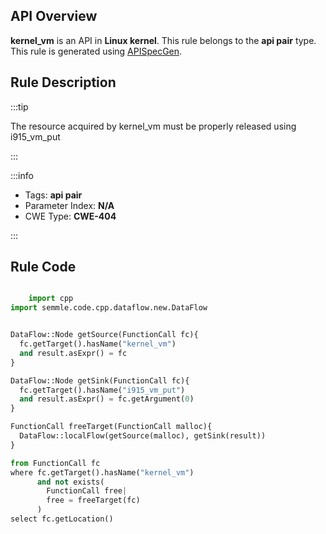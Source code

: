 ---
---


## API Overview
**kernel_vm** is an API in **Linux kernel**. This rule belongs to the **api pair** type. This rule is generated using [APISpecGen](../../tools/APISpecGen).
## Rule Description

:::tip

The resource acquired by kernel_vm must be properly released using i915_vm_put

:::

:::info

- Tags: **api pair**
- Parameter Index: **N/A**
- CWE Type: **CWE-404**

:::

## Rule Code
```python

    import cpp
import semmle.code.cpp.dataflow.new.DataFlow


DataFlow::Node getSource(FunctionCall fc){
  fc.getTarget().hasName("kernel_vm")
  and result.asExpr() = fc
}

DataFlow::Node getSink(FunctionCall fc){
  fc.getTarget().hasName("i915_vm_put")
  and result.asExpr() = fc.getArgument(0)
}

FunctionCall freeTarget(FunctionCall malloc){
  DataFlow::localFlow(getSource(malloc), getSink(result))
}

from FunctionCall fc
where fc.getTarget().hasName("kernel_vm")
      and not exists(
        FunctionCall free| 
        free = freeTarget(fc)
      )
select fc.getLocation()

    
```